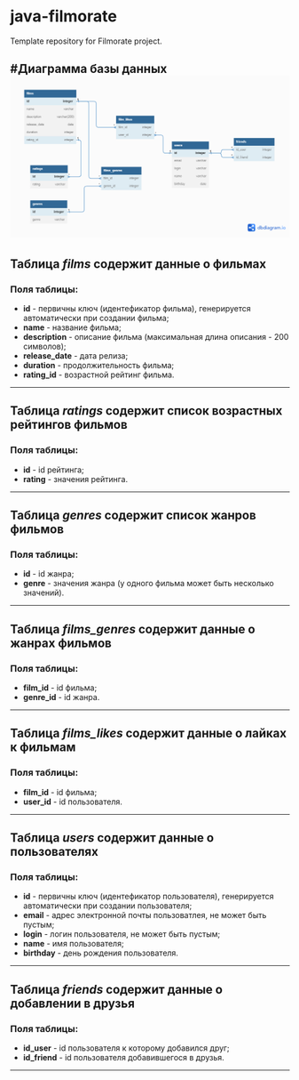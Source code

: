 # java-filmorate
Template repository for Filmorate project.

#Диаграмма базы данных
![ER-диаграмма](https://github.com/Andreyspb82/java-filmorate/blob/add-database/Untitled%20(2).png)
---
## Таблица *films* содержит данные о фильмах
### Поля таблицы:
* **id** - первичны ключ (идентефикатор фильма),  генерируется автоматически при создании фильма;
* **name** - название фильма;
* **description** - описание фильма (максимальная длина описания - 200 символов);
* **release_date** - дата релиза;
* **duration** - продолжительность фильма;
* **rating_id** - возрастной рейтинг фильма.
---
## Таблица *ratings* содержит список возрастных рейтингов фильмов
### Поля таблицы:
* **id** - id рейтинга;
* **rating** - значения рейтинга.
---
## Таблица *genres* содержит список жанров фильмов
### Поля таблицы:
* **id** - id жанра;
* **genre** - значения жанра (у одного фильма может быть несколько значений).
---
## Таблица *films_genres* содержит данные о жанрах фильмов
### Поля таблицы:
* **film_id** - id фильма;
* **genre_id** - id жанра.
---
## Таблица *films_likes* содержит данные о лайках к фильмам
### Поля таблицы:
* **film_id** - id фильма;
* **user_id** - id пользователя.
---
## Таблица *users* содержит данные о пользователях
### Поля таблицы:
* **id** - первичны ключ (идентефикатор пользователя),  генерируется автоматически при создании пользователя;
* **email** - адрес электронной почты пользоватлея, не может быть пустым;
* **login** - логин пользователя, не может быть пустым;
* **name** - имя пользователя;
* **birthday** - день рождения пользователя.
---
## Таблица *friends* содержит данные о добавлении в друзья
### Поля таблицы:
* **id_user** - id пользователя к которому добавился друг;
* **id_friend** - id пользователя добавившегося в друзья.
---


  






